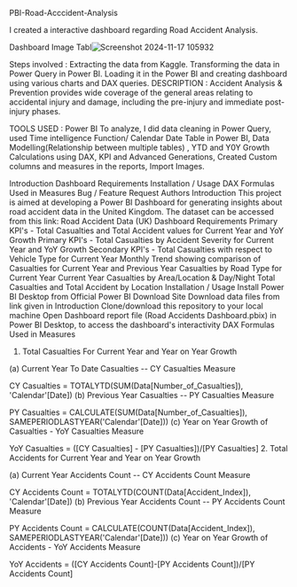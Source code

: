 PBI-Road-Acccident-Analysis

I created a interactive dashboard regarding Road Accident Analysis.

Dashboard Image
Tabl![Screenshot 2024-11-17 105932](https://github.com/user-attachments/assets/a2f1ee78-622b-4ef7-96da-53c5be421ebb)


Steps involved :
Extracting the data from Kaggle.
Transforming the data in Power Query in Power BI.
Loading it in the Power BI and creating dashboard using various charts and DAX queries.
DESCRIPTION : Accident Analysis & Prevention provides wide coverage of the general areas relating to accidental injury and damage, including the pre-injury and immediate post-injury phases.

TOOLS USED : Power BI To analyze, I did data cleaning in Power Query, used Time intelligence Function/ Calendar Date Table in Power BI, Data Modelling(Relationship between multiple tables) , YTD and Y0Y Growth Calculations using DAX, KPI and Advanced Generations, Created Custom columns and measures in the reports, Import Images.


Introduction
Dashboard Requirements
Installation / Usage
DAX Formulas Used in Measures
Bug / Feature Request
Authors
Introduction
This project is aimed at developing a Power BI Dashboard for generating insights about road accident data in the United Kingdom.
The dataset can be accessed from this link: Road Accident Data (UK)
Dashboard Requirements
Primary KPI's - Total Casualties and Total Accident values for Current Year and YoY Growth
Primary KPI's - Total Casualties by Accident Severity for Current Year and YoY Growth
Secondary KPI's - Total Casualties with respect to Vehicle Type for Current Year
Monthly Trend showing comparison of Casualties for Current Year and Previous Year
Casualties by Road Type for Current Year
Current Year Casualties by Area/Location & Day/Night
Total Casualties and Total Accident by Location
Installation / Usage
Install Power BI Desktop from Official Power BI Download Site
Download data files from link given in Introduction
Clone/download this repository to your local machine
Open Dashboard report file (Road Accidents Dashboard.pbix) in Power BI Desktop, to access the dashboard's interactivity
DAX Formulas Used in Measures
1. Total Casualties For Current Year and Year on Year Growth

(a) Current Year To Date Casualties -- CY Casualties Measure

CY Casualties = TOTALYTD(SUM(Data[Number_of_Casualties]), 'Calendar'[Date])
(b) Previous Year Casualties -- PY Casualties Measure

PY Casualties = CALCULATE(SUM(Data[Number_of_Casualties]), SAMEPERIODLASTYEAR('Calendar'[Date]))
(c) Year on Year Growth of Casualties - YoY Casualties Measure

YoY Casualties = ([CY Casualties] - [PY Casualties])/[PY Casualties]
2. Total Accidents for Current Year and Year on Year Growth

(a) Current Year Accidents Count -- CY Accidents Count Measure

CY Accidents Count = TOTALYTD(COUNT(Data[Accident_Index]), 'Calendar'[Date])
(b) Previous Year Accidents Count -- PY Accidents Count Measure

PY Accidents Count = CALCULATE(COUNT(Data[Accident_Index]), SAMEPERIODLASTYEAR('Calendar'[Date]))
(c) Year on Year Growth of Accidents - YoY Accidents Measure

YoY Accidents = ([CY Accidents Count]-[PY Accidents Count])/[PY Accidents Count]
